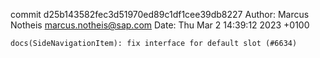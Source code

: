 commit d25b143582fec3d51970ed89c1df1cee39db8227
Author: Marcus Notheis <marcus.notheis@sap.com>
Date:   Thu Mar 2 14:39:12 2023 +0100

    docs(SideNavigationItem): fix interface for default slot (#6634)

